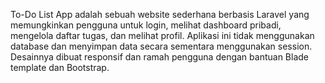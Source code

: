 To-Do List App adalah sebuah website sederhana berbasis Laravel yang memungkinkan pengguna untuk login, melihat dashboard pribadi, mengelola daftar tugas, dan melihat profil. Aplikasi ini tidak menggunakan database dan menyimpan data secara sementara menggunakan session. Desainnya dibuat responsif dan ramah pengguna dengan bantuan Blade template dan Bootstrap.
